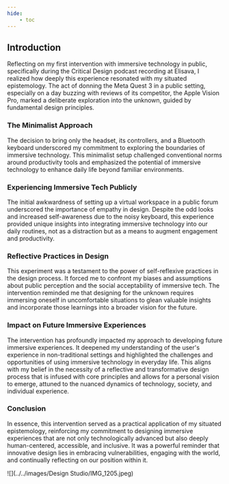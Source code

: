 ```yaml
---
hide:
    - toc
---
```


## Introduction

Reflecting on my first intervention with immersive technology in public, specifically during the Critical Design podcast recording at Elisava, I realized how deeply this experience resonated with my situated epistemology. The act of donning the Meta Quest 3 in a public setting, especially on a day buzzing with reviews of its competitor, the Apple Vision Pro, marked a deliberate exploration into the unknown, guided by fundamental design principles.

### The Minimalist Approach

The decision to bring only the headset, its controllers, and a Bluetooth keyboard underscored my commitment to exploring the boundaries of immersive technology. This minimalist setup challenged conventional norms around productivity tools and emphasized the potential of immersive technology to enhance daily life beyond familiar environments.

### Experiencing Immersive Tech Publicly

The initial awkwardness of setting up a virtual workspace in a public forum underscored the importance of empathy in design. Despite the odd looks and increased self-awareness due to the noisy keyboard, this experience provided unique insights into integrating immersive technology into our daily routines, not as a distraction but as a means to augment engagement and productivity.

### Reflective Practices in Design

This experiment was a testament to the power of self-reflexive practices in the design process. It forced me to confront my biases and assumptions about public perception and the social acceptability of immersive tech. The intervention reminded me that designing for the unknown requires immersing oneself in uncomfortable situations to glean valuable insights and incorporate those learnings into a broader vision for the future.

### Impact on Future Immersive Experiences

The intervention has profoundly impacted my approach to developing future immersive experiences. It deepened my understanding of the user's experience in non-traditional settings and highlighted the challenges and opportunities of using immersive technology in everyday life. This aligns with my belief in the necessity of a reflective and transformative design process that is infused with core principles and allows for a personal vision to emerge, attuned to the nuanced dynamics of technology, society, and individual experience.

### Conclusion

In essence, this intervention served as a practical application of my situated epistemology, reinforcing my commitment to designing immersive experiences that are not only technologically advanced but also deeply human-centered, accessible, and inclusive. It was a powerful reminder that innovative design lies in embracing vulnerabilities, engaging with the world, and continually reflecting on our position within it.


![](../../images/Design Studio/IMG_1205.jpeg)